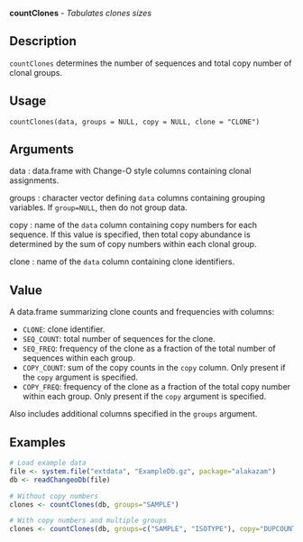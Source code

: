 





**countClones** - *Tabulates clones sizes*

Description
--------------------

`countClones` determines the number of sequences and total copy number of 
clonal groups.


Usage
--------------------
```
countClones(data, groups = NULL, copy = NULL, clone = "CLONE")
```

Arguments
-------------------

data
:   data.frame with Change-O style columns containing clonal assignments.

groups
:   character vector defining `data` columns containing grouping 
variables. If `group=NULL`, then do not group data.

copy
:   name of the `data` column containing copy numbers for each 
sequence. If this value is specified, then total copy abundance
is determined by the sum of copy numbers within each clonal group.

clone
:   name of the `data` column containing clone identifiers.



Value
-------------------

A data.frame summarizing clone counts and frequencies with columns:

+  `CLONE`:       clone identifier.
+  `SEQ_COUNT`:   total number of sequences for the clone.
+  `SEQ_FREQ`:    frequency of the clone as a fraction of the total
number of sequences within each group.
+  `COPY_COUNT`:  sum of the copy counts in the `copy` column.
Only present if the `copy` argument is 
specified.
+  `COPY_FREQ`:   frequency of the clone as a fraction of the total
copy number within each group. Only present if 
the `copy` argument is specified.

Also includes additional columns specified in the `groups` argument.



Examples
-------------------

```R
# Load example data
file <- system.file("extdata", "ExampleDb.gz", package="alakazam")
db <- readChangeoDb(file)

# Without copy numbers
clones <- countClones(db, groups="SAMPLE")

# With copy numbers and multiple groups
clones <- countClones(db, groups=c("SAMPLE", "ISOTYPE"), copy="DUPCOUNT")
```





